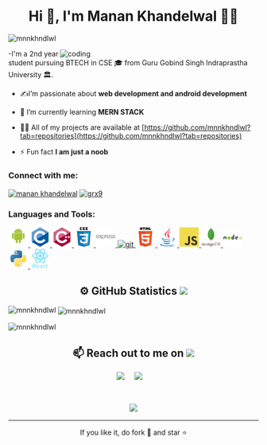 
<h1 align="center">Hi 👋, I'm Manan Khandelwal 👨‍💻</h1>
<p align="left"> <img src="https://komarev.com/ghpvc/?username=mnnkhndlwl&label=Profile%20views&color=0e75b6&style=flat" alt="mnnkhndlwl" /> </p>
<img align="right" alt="coding" width="400" src="https://cdn.dribbble.com/users/1292677/screenshots/6139167/media/fcf7fd0c619bb87706533079240915f3.gif">
<p align="center">
 
</p>

-I'm a 2nd year student pursuing BTECH in CSE 🎓 from Guru Gobind Singh Indraprastha University 🏛.
- ✍I’m passionate about **web development and android development**

- 🌱 I’m currently learning **MERN STACK**

- 👨‍💻 All of my projects are available at [https://github.com/mnnkhndlwl?tab=repositories](https://github.com/mnnkhndlwl?tab=repositories)

- ⚡ Fun fact **I am just a noob**

<h3 align="left">Connect with me:</h3>
<p align="left">
<a href="https://www.linkedin.com/in/manan-khandelwal-327836167/" target="blank"><img align="center" src="https://raw.githubusercontent.com/rahuldkjain/github-profile-readme-generator/master/src/images/icons/Social/linked-in-alt.svg" alt="manan khandelwal" height="30" width="40" /></a>
<a href="https://www.codechef.com/users/grx9" target="blank"><img align="center" src="https://cdn.jsdelivr.net/npm/simple-icons@3.1.0/icons/codechef.svg" alt="grx9" height="30" width="40" /></a>
</p>

<h3 align="left">Languages and Tools:</h3>
<p align="left"> <a href="https://developer.android.com" target="_blank" rel="noreferrer"> <img src="https://raw.githubusercontent.com/devicons/devicon/master/icons/android/android-original-wordmark.svg" alt="android" width="40" height="40"/> </a> <a href="https://www.cprogramming.com/" target="_blank" rel="noreferrer"> <img src="https://raw.githubusercontent.com/devicons/devicon/master/icons/c/c-original.svg" alt="c" width="40" height="40"/> </a> <a href="https://www.w3schools.com/cpp/" target="_blank" rel="noreferrer"> <img src="https://raw.githubusercontent.com/devicons/devicon/master/icons/cplusplus/cplusplus-original.svg" alt="cplusplus" width="40" height="40"/> </a> <a href="https://www.w3schools.com/css/" target="_blank" rel="noreferrer"> <img src="https://raw.githubusercontent.com/devicons/devicon/master/icons/css3/css3-original-wordmark.svg" alt="css3" width="40" height="40"/> </a> <a href="https://expressjs.com" target="_blank" rel="noreferrer"> <img src="https://raw.githubusercontent.com/devicons/devicon/master/icons/express/express-original-wordmark.svg" alt="express" width="40" height="40"/> </a> <a href="https://git-scm.com/" target="_blank" rel="noreferrer"> <img src="https://www.vectorlogo.zone/logos/git-scm/git-scm-icon.svg" alt="git" width="40" height="40"/> </a> <a href="https://www.w3.org/html/" target="_blank" rel="noreferrer"> <img src="https://raw.githubusercontent.com/devicons/devicon/master/icons/html5/html5-original-wordmark.svg" alt="html5" width="40" height="40"/> </a> <a href="https://www.java.com" target="_blank" rel="noreferrer"> <img src="https://raw.githubusercontent.com/devicons/devicon/master/icons/java/java-original.svg" alt="java" width="40" height="40"/> </a> <a href="https://developer.mozilla.org/en-US/docs/Web/JavaScript" target="_blank" rel="noreferrer"> <img src="https://raw.githubusercontent.com/devicons/devicon/master/icons/javascript/javascript-original.svg" alt="javascript" width="40" height="40"/> </a> <a href="https://www.mongodb.com/" target="_blank" rel="noreferrer"> <img src="https://raw.githubusercontent.com/devicons/devicon/master/icons/mongodb/mongodb-original-wordmark.svg" alt="mongodb" width="40" height="40"/> </a> <a href="https://nodejs.org" target="_blank" rel="noreferrer"> <img src="https://raw.githubusercontent.com/devicons/devicon/master/icons/nodejs/nodejs-original-wordmark.svg" alt="nodejs" width="40" height="40"/> </a> <a href="https://www.python.org" target="_blank" rel="noreferrer"> <img src="https://raw.githubusercontent.com/devicons/devicon/master/icons/python/python-original.svg" alt="python" width="40" height="40"/> </a> <a href="https://reactjs.org/" target="_blank" rel="noreferrer"> <img src="https://raw.githubusercontent.com/devicons/devicon/master/icons/react/react-original-wordmark.svg" alt="react" width="40" height="40"/> </a> </p>
<h2 align="center">⚙️ GitHub Statistics <img src="https://media.giphy.com/media/VgCDAzcKvsR6OM0uWg/giphy.gif" width="50"></h2>
<p><img align="left" src="https://github-readme-stats.vercel.app/api/top-langs?username=mnnkhndlwl&show_icons=true&locale=en&layout=compact" alt="mnnkhndlwl" /></p>

<p>&nbsp;<img align="center" src="https://github-readme-stats.vercel.app/api?username=mnnkhndlwl&show_icons=true&locale=en" alt="mnnkhndlwl" /></p>

<p><img align="center" src="https://github-readme-streak-stats.herokuapp.com/?user=mnnkhndlwl&" alt="mnnkhndlwl" /></p>
<h2 align="center">📫 Reach out to me on <img src="https://media0.giphy.com/media/jqNPzdTTxQfOgOqpO4/source.gif" width="50"></h2>
<p align="center">
  <a target="_blank"href="https://www.linkedin.com/in/manan-khandelwal-327836167/"><img src="https://img.shields.io/badge/LinkedIn-0077B5?style=for-the-badge&logo=linkedin&logoColor=white" /></a>&nbsp;&nbsp;&nbsp;&nbsp;
  <a href="mailto:khandelwalmanan05@gmail.com?subject=Hello%20Manan,%20From%20Github"><img src="https://img.shields.io/badge/Gmail-D14836?style=for-the-badge&logo=gmail&logoColor=white" /></a>&nbsp;&nbsp;&nbsp;&nbsp;
  </p>

<br />
<p align = "center">
 <img src="https://activity-graph.herokuapp.com/graph?username=mnnkhndlwl&theme=redical">
</p> 
<hr>
<p align="center">If you like it, do fork 🍴 and star ⭐</p>

